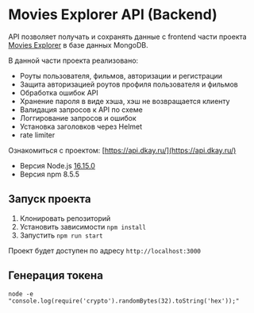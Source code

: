# Movies Explorer API (Backend)

API позволяет получать и сохранять данные с frontend части проекта [Movies Explorer](https://github.com/DBKai/movies-explorer-frontend/) в базе данных MongoDB.

В данной части проекта реализовано:
- Роуты пользователя, фильмов, авторизации и регистрации
- Защита авторизацией роутов профиля пользователя и фильмов
- Обработка ошибок API
- Хранение пароля в виде хэша, хэш не возвращается клиенту
- Валидация запросов к API по схеме
- Логгирование запросов и ошибок
- Установка заголовков через Helmet
- rate limiter

Ознакомиться с проектом: [https://api.dkay.ru/](https://api.dkay.ru/)

- Версия Node.js [16.15.0](https://nodejs.org/download/release/v16.15.0/)
- Версия npm 8.5.5
## Запуск проекта
1. Клонировать репозиторий
2. Установить зависимости `npm install`
3. Запустить `npm run start`

Проект будет доступен по адресу `http://localhost:3000`
## Генерация токена
`node -e "console.log(require('crypto').randomBytes(32).toString('hex'));"`
